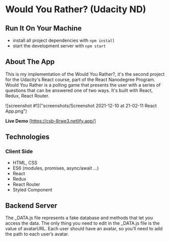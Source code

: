 # Would You Rather? (Udacity ND)

## Run It On Your Machine

- install all project dependencies with `npm install`
- start the development server with `npm start`

## About The App

This is my implementation of the Would You Rather?, it's the second project for the Udacity's React course, part of the React Nanodegree Program. Would You Rather is a polling game that presents the user with a series of questions that can be answered one of two ways. It's built with React, Redux, React Router.

![screenshot #1]("screenshots/Screenshot 2021-12-10 at 21-02-11 React App.png")

**Live Demo** [https://csb-8rwe3.netlify.app/]

## Technologies

### Client Side

- HTML, CSS
- ES6 (modules, promises, async/await ...)
- React
- Redux
- React Router
- Styled Component

## Backend Server

The \_DATA.js file represents a fake database and methods that let you access the data. The only thing you need to edit in the \_DATA.js file is the value of avatarURL. Each user should have an avatar, so you’ll need to add the path to each user’s avatar.
